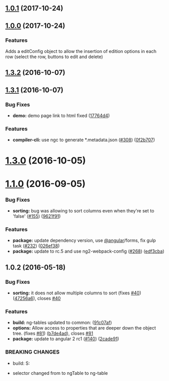 <a name="1.0.1"></a>
## [1.0.1](https://github.com/lluchmk/ng2-table/compare/v1.3.2...v1.0.1) (2017-10-24)



<a name="1.0.0"></a>
## [1.0.0](https://github.com/lluchmk/ng2-table/compare/v1.3.2...v1.0.0) (2017-10-24)

### Features
Adds a editConfig object to allow the insertion of edition options in each row (select the row, buttons to edit and delete)


<a name="1.3.2"></a>
## [1.3.2](https://github.com/valor-software/ng2-table/compare/v1.3.1...v1.3.2) (2016-10-07)



<a name="1.3.1"></a>
## [1.3.1](https://github.com/valor-software/ng2-table/compare/v1.3.0...v1.3.1) (2016-10-07)


### Bug Fixes

* **demo:** demo page link to html fixed ([17764d4](https://github.com/valor-software/ng2-table/commit/17764d4))


### Features

* **compiler-cli:** use ngc to generate *.metadata.json ([#308](https://github.com/valor-software/ng2-table/issues/308)) ([0f2b707](https://github.com/valor-software/ng2-table/commit/0f2b707))



<a name="1.3.0"></a>
# [1.3.0](https://github.com/valor-software/ng2-table/compare/v1.1.0...v1.3.0) (2016-10-05)



<a name="1.1.0"></a>
# [1.1.0](https://github.com/valor-software/ng2-table/compare/v1.0.2...v1.1.0) (2016-09-05)


### Bug Fixes

* **sorting:** bug was allowing to sort columns even when they're set to 'false' ([#155](https://github.com/valor-software/ng2-table/issues/155)) ([9621f91](https://github.com/valor-software/ng2-table/commit/9621f91))


### Features

* **package:** update dependency version, use [@angular](https://github.com/angular)/forms, fix gulp task ([#232](https://github.com/valor-software/ng2-table/issues/232)) ([026ef38](https://github.com/valor-software/ng2-table/commit/026ef38))
* **package:** update to rc.5 and use ng2-webpack-config ([#268](https://github.com/valor-software/ng2-table/issues/268)) ([edf3cba](https://github.com/valor-software/ng2-table/commit/edf3cba))



<a name="1.0.2"></a>
## 1.0.2 (2016-05-18)


### Bug Fixes

* **sorting:** it does not allow multiple columns to sort (fixes [#40](https://github.com/valor-software/ng2-table/issues/40)) ([47256a6](https://github.com/valor-software/ng2-table/commit/47256a6)), closes [#40](https://github.com/valor-software/ng2-table/issues/40)


### Features

* **build:** ng-tables updated to common: ([91c07af](https://github.com/valor-software/ng2-table/commit/91c07af))
* **options:** Allow access to properties that are deeper down the object tree. (fixes [#81](https://github.com/valor-software/ng2-table/issues/81)) ([b7de4ad](https://github.com/valor-software/ng2-table/commit/b7de4ad)), closes [#81](https://github.com/valor-software/ng2-table/issues/81)
* **package:** update to angular 2 rc1 ([#140](https://github.com/valor-software/ng2-table/issues/140)) ([2cade91](https://github.com/valor-software/ng2-table/commit/2cade91))


### BREAKING CHANGES

* build: S:
- selector changed from to ngTable to ng-table



